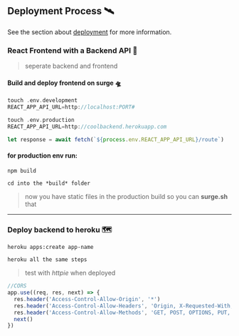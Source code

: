 ## Deployment Process 🛰
See the section about [deployment](https://facebook.github.io/create-react-app/docs/deployment) for more information.
### React Frontend with a Backend API 🚏

> seperate backend and frontend

#### Build and deploy frontend on surge 🛸
```go
touch .env.development
REACT_APP_API_URL=http://localhost:PORT#
```
```go
touch .env.production
REACT_APP_API_URL=http://coolbackend.herokuapp.com
```
```js
let response = await fetch(`${process.env.REACT_APP_API_URL}/route`)
```

#### for production env run:
`npm build`

`cd into the *build* folder`
> now you have static files in the production build so you can __surge.sh__ that
---
### Deploy backend to heroku 🗺

`heroku apps:create app-name`

`heroku all the same steps`

> test with *httpie* when deployed

```js
//CORS
app.use((req, res, next) => {
  res.header('Access-Control-Allow-Origin', '*')
  res.header('Access-Control-Allow-Headers', 'Origin, X-Requested-With, Content-Type, Accept')
  res.header('Access-Control-Allow-Methods', 'GET, POST, OPTIONS, PUT, DELETE')
  next()
})
```
